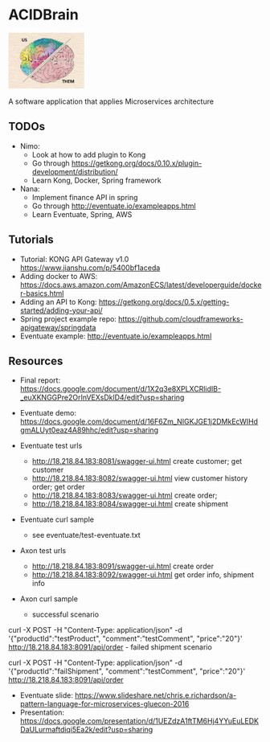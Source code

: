 # ACIDBrain

<p style="align: center">
    <img src="assets/README-263fd.png" width=30%></img>
</p>

A software application that applies Microservices architecture

## TODOs

- Nimo:
    - Look at how to add plugin to Kong
    - Go through https://getkong.org/docs/0.10.x/plugin-development/distribution/
    - Learn Kong, Docker, Spring framework
- Nana:
    - Implement finance API in spring
    - Go through http://eventuate.io/exampleapps.html
    - Learn Eventuate, Spring, AWS

## Tutorials

- Tutorial: KONG API Gateway v1.0 https://www.jianshu.com/p/5400bf1aceda
- Adding docker to AWS: https://docs.aws.amazon.com/AmazonECS/latest/developerguide/docker-basics.html
- Adding an API to Kong: https://getkong.org/docs/0.5.x/getting-started/adding-your-api/
- Spring project example repo: https://github.com/cloudframeworks-apigateway/springdata
- Eventuate example: http://eventuate.io/exampleapps.html

## Resources

- Final report:  https://docs.google.com/document/d/1X2q3e8XPLXCRlidIB-_euXKNGGPre2OrInVEXsDklD4/edit?usp=sharing

- Eventuate demo:
https://docs.google.com/document/d/16F6Zm_NIGKJGE1j2DMkEcWIHdgmALUyt0eaz4A89hhc/edit?usp=sharing

- Eventuate test urls
    - http://18.218.84.183:8081/swagger-ui.html create customer; get customer
    - http://18.218.84.183:8082/swagger-ui.html view customer history order; get order
    - http://18.218.84.183:8083/swagger-ui.html create order;
    - http://18.218.84.183:8084/swagger-ui.html create shipment
- Eventuate curl sample
    - see eventuate/test-eventuate.txt
- Axon test urls
    - http://18.218.84.183:8091/swagger-ui.html create order
    - http://18.218.84.183:8092/swagger-ui.html get order info, shipment info
- Axon curl sample
    - successful scenario

curl -X POST -H "Content-Type: application/json" -d '{"productId":"testProduct", "comment":"testComment", "price":"20"}' http://18.218.84.183:8091/api/order
    - failed shipment scenario

curl -X POST -H "Content-Type: application/json" -d '{"productId":"failShipment", "comment":"testComment", "price":"20"}' http://18.218.84.183:8091/api/order

- Eventuate slide:
https://www.slideshare.net/chris.e.richardson/a-pattern-language-for-microservices-gluecon-2016
- Presentation: https://docs.google.com/presentation/d/1UEZdzA1ftTM6Hj4YYuEuLEDKDaULurmaftdiqi5Ea2k/edit?usp=sharing
